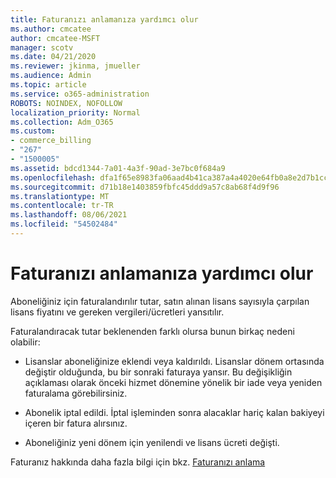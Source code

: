 ```yaml
---
title: Faturanızı anlamanıza yardımcı olur
ms.author: cmcatee
author: cmcatee-MSFT
manager: scotv
ms.date: 04/21/2020
ms.reviewer: jkinma, jmueller
ms.audience: Admin
ms.topic: article
ms.service: o365-administration
ROBOTS: NOINDEX, NOFOLLOW
localization_priority: Normal
ms.collection: Adm_O365
ms.custom:
- commerce_billing
- "267"
- "1500005"
ms.assetid: bdcd1344-7a01-4a3f-90ad-3e7bc0f684a9
ms.openlocfilehash: dfa1f65e8983fa06aad4b41ca387a4a4020e64fb0a8e2d7b1cce54e1ba4d07e8
ms.sourcegitcommit: d71b18e1403859fbfc45ddd9a57c8ab68f4d9f96
ms.translationtype: MT
ms.contentlocale: tr-TR
ms.lasthandoff: 08/06/2021
ms.locfileid: "54502484"
---
```

# <a name="help-understanding-your-bill"></a>Faturanızı anlamanıza yardımcı olur

Aboneliğiniz için faturalandırılır tutar, satın alınan lisans sayısıyla çarpılan lisans fiyatını ve gereken vergileri/ücretleri yansıtılır.
  
Faturalandıracak tutar beklenenden farklı olursa bunun birkaç nedeni olabilir:
  
- Lisanslar aboneliğinize eklendi veya kaldırıldı. Lisanslar dönem ortasında değiştir olduğunda, bu bir sonraki faturaya yansır. Bu değişikliğin açıklaması olarak önceki hizmet dönemine yönelik bir iade veya yeniden faturalama görebilirsiniz.

- Abonelik iptal edildi. İptal işleminden sonra alacaklar hariç kalan bakiyeyi içeren bir fatura alırsınız.

- Aboneliğiniz yeni dönem için yenilendi ve lisans ücreti değişti.

Faturanız hakkında daha fazla bilgi için bkz. [Faturanızı anlama](/microsoft-365/commerce/billing-and-payments/understand-your-invoice2)
